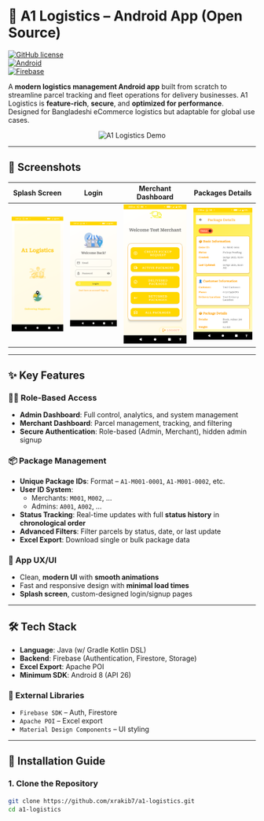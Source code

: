 # 🚚 A1 Logistics – Android App (Open Source)

[![GitHub license](https://img.shields.io/badge/license-MIT-blue.svg)](LICENSE)  
[![Android](https://img.shields.io/badge/Android-8.0%2B-brightgreen)](https://developer.android.com)  
[![Firebase](https://img.shields.io/badge/Firebase-integrated-orange)](https://firebase.google.com)  

A **modern logistics management Android app** built from scratch to streamline parcel tracking and fleet operations for delivery businesses. A1 Logistics is **feature-rich**, **secure**, and **optimized for performance**. Designed for Bangladeshi eCommerce logistics but adaptable for global use cases.

<p align="center">  
  <img src="screenshots/demo.gif" alt="A1 Logistics Demo" width="300"/>  
</p>

---

## 📸 Screenshots

| Splash Screen | Login | Merchant Dashboard | Packages Details |
|---|---|---|---|
| ![Splash](https://github.com/XRakib7/A1-Logistics-Test/blob/main/A1%20Logistics%20Screenshots/Screenshot_20250424-020146.png) | ![Login](https://github.com/XRakib7/A1-Logistics-Test/blob/main/A1%20Logistics%20Screenshots/Screenshot_20250424-020150.png) | ![Dashboard](https://github.com/XRakib7/A1-Logistics-Test/blob/main/A1%20Logistics%20Screenshots/Screenshot_20250424-020350.png) | ![Package](https://github.com/XRakib7/A1-Logistics-Test/blob/main/A1%20Logistics%20Screenshots/Screenshot_20250424-020503.png) |

---

## ✨ Key Features

### 🧑‍💼 Role-Based Access
- **Admin Dashboard**: Full control, analytics, and system management
- **Merchant Dashboard**: Parcel management, tracking, and filtering
- **Secure Authentication**: Role-based (Admin, Merchant), hidden admin signup

### 📦 Package Management
- **Unique Package IDs**: Format – `A1-M001-0001`, `A1-M001-0002`, etc.
- **User ID System**:
  - Merchants: `M001`, `M002`, …
  - Admins: `A001`, `A002`, …
- **Status Tracking**: Real-time updates with full **status history** in **chronological order**
- **Advanced Filters**: Filter parcels by status, date, or last update
- **Excel Export**: Download single or bulk package data

### 📱 App UX/UI
- Clean, **modern UI** with **smooth animations**
- Fast and responsive design with **minimal load times**
- **Splash screen**, custom-designed login/signup pages

---

## 🛠 Tech Stack

- **Language**: Java (w/ Gradle Kotlin DSL)
- **Backend**: Firebase (Authentication, Firestore, Storage)
- **Excel Export**: Apache POI
- **Minimum SDK**: Android 8 (API 26)

### 🔌 External Libraries
- `Firebase SDK` – Auth, Firestore
- `Apache POI` – Excel export
- `Material Design Components` – UI styling

---

## 🚀 Installation Guide

### 1. Clone the Repository

```bash
git clone https://github.com/xrakib7/a1-logistics.git
cd a1-logistics
